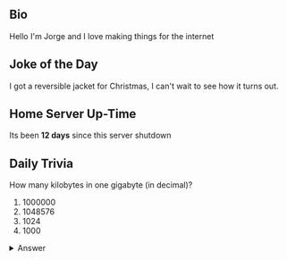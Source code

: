 ## Bio

Hello I'm Jorge and I love making things for the internet

## Joke of the Day

I got a reversible jacket for Christmas, I can't wait to see how it turns out.

## Home Server Up-Time

Its been **12 days** since this server shutdown


## Daily Trivia

How many kilobytes in one gigabyte (in decimal)?
 1. 1000000
 2. 1048576
 3. 1024
 4. 1000

<details>
  <summary>Answer</summary>
  1000000
</details>
